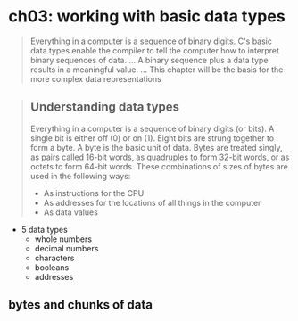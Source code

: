# ch03: working with basic data types

>Everything in a computer is a sequence of binary digits. C's basic data types enable the compiler to tell the computer how to interpret binary sequences of data. ... A binary sequence plus a data type results in a meaningful value. ... This chapter will be the basis for the more complex data representations 

>## Understanding data types
>Everything in a computer is a sequence of binary digits (or bits). A single bit is either off (0) or on (1). Eight bits are strung together to form a byte. A byte is the basic unit of data. Bytes are treated singly, as pairs called 16-bit words, as quadruples to form 32-bit words, or as octets to form 64-bit words. These combinations of sizes of bytes are used in the following ways:
>
> - As instructions for the CPU
> - As addresses for the locations of all things in the computer
> - As data values

- 5 data types
  - whole numbers
  - decimal numbers
  - characters
  - booleans
  - addresses

## bytes and chunks of data